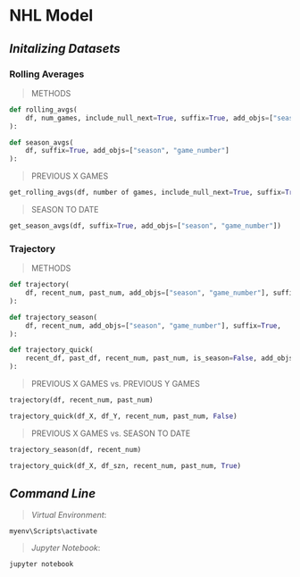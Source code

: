 # NHL Model

## _Initalizing Datasets_

### Rolling Averages
> METHODS
```python
def rolling_avgs(
    df, num_games, include_null_next=True, suffix=True, add_objs=["season", "game_number"],
):
```
```python
def season_avgs(
    df, suffix=True, add_objs=["season", "game_number"]
):
```

> PREVIOUS X GAMES  
```python
get_rolling_avgs(df, number of games, include_null_next=True, suffix=True, add_objs=["season", "game_number"])
```

> SEASON TO DATE  
```python
get_season_avgs(df, suffix=True, add_objs=["season", "game_number"])
```

### Trajectory
> METHODS
```python
def trajectory(
    df, recent_num, past_num, add_objs=["season", "game_number"], suffix=True,
):
```
```python
def trajectory_season(
    df, recent_num, add_objs=["season", "game_number"], suffix=True,
):
```
```python
def trajectory_quick(
    recent_df, past_df, recent_num, past_num, is_season=False, add_objs=["season", "game_number"], suffix=False,
):
```

> PREVIOUS X GAMES vs. PREVIOUS Y GAMES
```python
trajectory(df, recent_num, past_num)
```
```python
trajectory_quick(df_X, df_Y, recent_num, past_num, False)
```

> PREVIOUS X GAMES vs. SEASON TO DATE
```python
trajectory_season(df, recent_num)
```
```python
trajectory_quick(df_X, df_szn, recent_num, past_num, True)  
```

## _Command Line_
> _Virtual Environment_:
```console
myenv\Scripts\activate
```
> _Jupyter Notebook_:
```console
jupyter notebook
```
